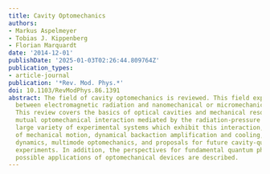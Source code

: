 ```yaml
---
title: Cavity Optomechanics
authors:
- Markus Aspelmeyer
- Tobias J. Kippenberg
- Florian Marquardt
date: '2014-12-01'
publishDate: '2025-01-03T02:26:44.809764Z'
publication_types:
- article-journal
publication: '*Rev. Mod. Phys.*'
doi: 10.1103/RevModPhys.86.1391
abstract: The field of cavity optomechanics is reviewed. This field explores the interaction
  between electromagnetic radiation and nanomechanical or micromechanical motion.
  This review covers the basics of optical cavities and mechanical resonators, their
  mutual optomechanical interaction mediated by the radiation-pressure force, the
  large variety of experimental systems which exhibit this interaction, optical measurements
  of mechanical motion, dynamical backaction amplification and cooling, nonlinear
  dynamics, multimode optomechanics, and proposals for future cavity-quantum-optomechanics
  experiments. In addition, the perspectives for fundamental quantum physics and for
  possible applications of optomechanical devices are described.
---
```

